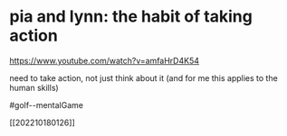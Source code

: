 # pia and lynn: the habit of taking action 

https://www.youtube.com/watch?v=amfaHrD4K54

need to take action, not just think about it (and for me this applies to the human skills)

#golf--mentalGame

[[202210180126]]